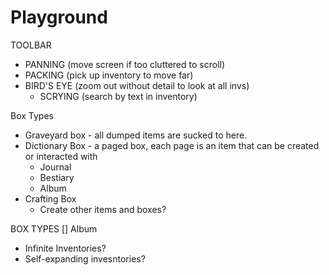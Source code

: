 # Playground

TOOLBAR

- PANNING (move screen if too cluttered to scroll)
- PACKING (pick up inventory to move far)
- BIRD'S EYE (zoom out without detail to look at all invs)
  - SCRYING (search by text in inventory)

Box Types

- Graveyard box - all dumped items are sucked to here.
- Dictionary Box - a paged box, each page is an item that can be created or interacted with
  - Journal
  - Bestiary
  - Album
- Crafting Box
  - Create other items and boxes?

BOX TYPES
[] Album
- Infinite Inventories?
- Self-expanding invesntories?

